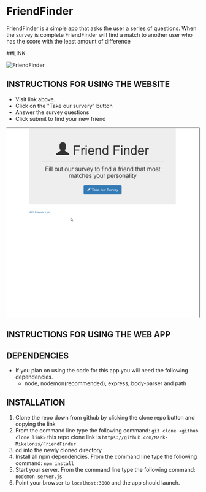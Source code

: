 # FriendFinder
FriendFinder is a simple app that asks the user a series of questions. When the survey is complete FriendFinder will find a match to another user who has the score with the least amount of difference 

##LINK

![FriendFinder](https://shielded-earth-73245.herokuapp.com/)

## INSTRUCTIONS FOR USING THE WEBSITE
  * Visit link above.
  * Click on the "Take our survery" button
  * Answer the survey questions
  * Click submit to find your new friend

![FriendFinder](/app/public/images/friend-finder.gif)

## INSTRUCTIONS FOR USING THE WEB APP

## DEPENDENCIES
  * If you plan on using the code for this app you will need the following dependencies.
    * node, nodemon(recommended), express, body-parser and path

## INSTALLATION   
  1. Clone the repo down from github by clicking the clone repo button and copying the link
  2. From the command line type the following command:
   `git clone <github clone link>` 
    this repo clone link is `https://github.com/Mark-Mikelonis/FriendFinder`
  3. cd into the newly cloned directory
  4. Install all npm dependencies. From the command line type the following command:
   `npm install`    
  5. Start your server. From the command line type the following command:
    `nodemon server.js`  
  6. Point your browser to `localhost:3000` and the app should launch. 

